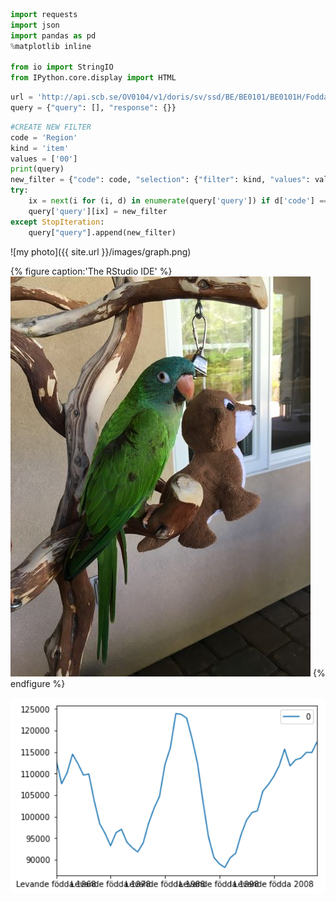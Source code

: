 ```python
import requests
import json
import pandas as pd
%matplotlib inline

from io import StringIO
from IPython.core.display import HTML
```


```python
url = 'http://api.scb.se/OV0104/v1/doris/sv/ssd/BE/BE0101/BE0101H/FoddaK'
query = {"query": [], "response": {}}
```


```python
#CREATE NEW FILTER
code = 'Region'
kind = 'item'
values = ['00']
print(query)
new_filter = {"code": code, "selection": {"filter": kind, "values": values}}
try:
    ix = next(i for (i, d) in enumerate(query['query']) if d['code'] == code)
    query['query'][ix] = new_filter
except StopIteration:
    query["query"].append(new_filter)
```

![my photo]({{ site.url }}/images/graph.png)

{% figure caption:'The RStudio IDE' %}
[<img class="postimageactual" src="images/Kiku.jpg" alt="History"/>](images/Kiku.jpg)
{% endfigure %}


<div style='float: center'>
  <img style='width: 600px' src="images/graph.png"></img>
</div>
